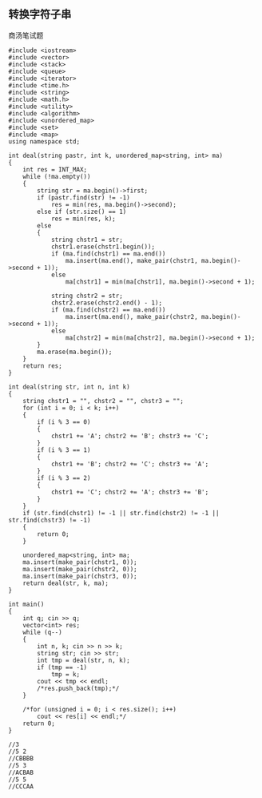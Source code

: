 ##  转换字符子串  ##  
商汤笔试题

	#include <iostream>
    #include <vector>
    #include <stack>
    #include <queue>
    #include <iterator>
    #include <time.h>
    #include <string>
    #include <math.h>
    #include <utility>
    #include <algorithm>
    #include <unordered_map>
    #include <set>
    #include <map>
    using namespace std;
    
    int deal(string pastr, int k, unordered_map<string, int> ma)
    {
    	int res = INT_MAX;
    	while (!ma.empty())
    	{
    		string str = ma.begin()->first;
    		if (pastr.find(str) != -1)
    			res = min(res, ma.begin()->second);
    		else if (str.size() == 1)
    			res = min(res, k);
    		else 
    		{
    			string chstr1 = str;
    			chstr1.erase(chstr1.begin());
    			if (ma.find(chstr1) == ma.end())
    				ma.insert(ma.end(), make_pair(chstr1, ma.begin()->second + 1));
    			else
    				ma[chstr1] = min(ma[chstr1], ma.begin()->second + 1);
    
    			string chstr2 = str;
    			chstr2.erase(chstr2.end() - 1);
    			if (ma.find(chstr2) == ma.end())
    				ma.insert(ma.end(), make_pair(chstr2, ma.begin()->second + 1));
    			else
    				ma[chstr2] = min(ma[chstr2], ma.begin()->second + 1);
    		}
    		ma.erase(ma.begin());
    	}
    	return res;
    }
    
    int deal(string str, int n, int k)
    {
    	string chstr1 = "", chstr2 = "", chstr3 = "";
    	for (int i = 0; i < k; i++)
    	{
    		if (i % 3 == 0)
    		{
    			chstr1 += 'A'; chstr2 += 'B'; chstr3 += 'C';
    		}
    		if (i % 3 == 1)
    		{
    			chstr1 += 'B'; chstr2 += 'C'; chstr3 += 'A';
    		}
    		if (i % 3 == 2)
    		{
    			chstr1 += 'C'; chstr2 += 'A'; chstr3 += 'B';
    		}
    	}
    	if (str.find(chstr1) != -1 || str.find(chstr2) != -1 || str.find(chstr3) != -1)
    	{
    		return 0;
    	}
    
    	unordered_map<string, int> ma;
    	ma.insert(make_pair(chstr1, 0));
    	ma.insert(make_pair(chstr2, 0));
    	ma.insert(make_pair(chstr3, 0));
    	return deal(str, k, ma);
    }
    
    int main()
    {
    	int q; cin >> q;
    	vector<int> res;
    	while (q--)
    	{
    		int n, k; cin >> n >> k;
    		string str; cin >> str;
    		int tmp = deal(str, n, k);
    		if (tmp == -1)
    			tmp = k;
    		cout << tmp << endl;
    		/*res.push_back(tmp);*/
    	}
    
    	/*for (unsigned i = 0; i < res.size(); i++)
    		cout << res[i] << endl;*/
    	return 0;
    }
    
    //3
    //5 2
    //CBBBB
    //5 3
    //ACBAB
    //5 5
    //CCCAA